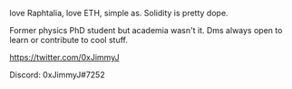 love Raphtalia, love ETH, simple as. Solidity is pretty dope. 

Former physics PhD student but academia wasn't it. Dms always open to learn or contribute to cool stuff.

https://twitter.com/0xJimmyJ

Discord: 0xJimmyJ#7252
<!---
theJimmyJ/theJimmyJ is a ✨ special ✨ repository because its `README.md` (this file) appears on your GitHub profile.
You can click the Preview link to take a look at your changes.
--->
